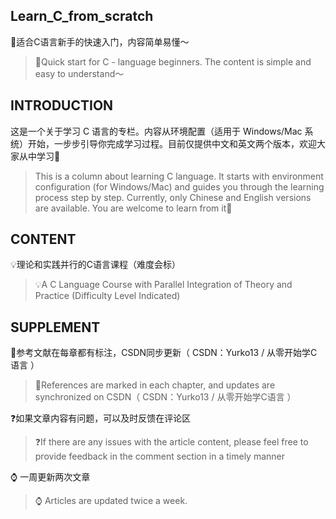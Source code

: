 ## Learn_C_from_scratch
🌟适合C语言新手的快速入门，内容简单易懂～
>🌟Quick start for C - language beginners. The content is simple and easy to understand～

## INTRODUCTION
这是一个关于学习 C 语言的专栏。内容从环境配置（适用于 Windows/Mac 系统）开始，一步步引导你完成学习过程。目前仅提供中文和英文两个版本，欢迎大家从中学习👏
>This is a column about learning C language. It starts with environment configuration (for Windows/Mac) and guides you through the learning process step by step. Currently, only Chinese and English versions are available. You are welcome to learn from it👏

## CONTENT
💡理论和实践并行的C语言课程（难度会标）
>💡A C Language Course with Parallel Integration of Theory and Practice (Difficulty Level Indicated)

## SUPPLEMENT
📖参考文献在每章都有标注，CSDN同步更新（ CSDN：Yurko13 / 从零开始学C语言 ）
>📖References are marked in each chapter, and updates are synchronized on CSDN（ CSDN：Yurko13 / 从零开始学C语言 ）

❓如果文章内容有问题，可以及时反馈在评论区
>❓If there are any issues with the article content, please feel free to provide feedback in the comment section in a timely manner

⌚️ 一周更新两次文章
>⌚️ Articles are updated twice a week.
